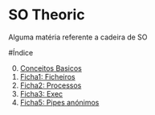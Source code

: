 # SO Theoric
 Alguma matéria referente a cadeira de SO

#Índice


 0. [Conceitos Basicos](./Basic.md)
 1. [Ficha1: Ficheiros](./Ficha1.md)
 2. [Ficha2: Processos](./Ficha2.md)
 3. [Ficha3: Exec](./Ficha3.md)
 5. [Ficha5: Pipes anónimos](./Ficha5.md)

